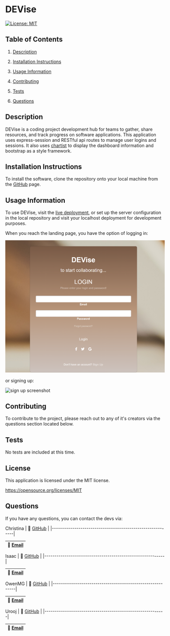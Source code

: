 
  # DEVise
  [![License: MIT](https://img.shields.io/badge/License-MIT-yellow.svg)](https://opensource.org/licenses/MIT)

  ## Table of Contents

  1. [Description](#description)

  2. [Installation Instructions](#installation-instructions)

  3. [Usage Information](#usage-information)

  4. [Contributing](#contributing)

  5. [Tests](#tests)

  6. [Questions](#questions)

  ## Description

  DEVise is a coding project development hub for teams to gather, share resources, and track progress on software applications. This application uses express-session and RESTful api routes to manage user logins and sessions. It also uses [chartist](https://gionkunz.github.io/chartist-js/) to display the dashboard information and bootstrap as a style framework.

  ## Installation Instructions

  To install the software, clone the repository onto your local machine from the [GitHub](https://github.com/OwenMG/DEVise) page.

  ## Usage Information

  To use DEVise, visit the [live deployment](https://devisehub.herokuapp.com/), or set up the server configuration in the local repository and visit your localhost deployment for development purposes.

  When you reach the landing page, you have the option of logging in:

![login screenshot](/assets/images/devise_login.png)

  or signing up:

  ![sign up screenshot](/assets/images/devise_signup.png)


  ## Contributing

  To contribute to the project, please reach out to any of it's creators via the questions section located below.

  ## Tests

 No tests are included at this time.

  
  ## License 

  This application is licensed under the MIT license.

  https://opensource.org/licenses/MIT

  

  ## Questions

  If you have any questions, you can contact the devs via:

  Christina
  | :memo:  [GitHub](https://github.com/ChannellNumber5)   |
  |-----------------------------------------------------------|

  | :memo:  [Email](mailto:xsnachannell@gmail.com)                  |
  |-----------------------------------------------------------|
  
  Isaac
  | :memo:  [GitHub](https://github.com/ILuton)   |
  |-----------------------------------------------------------|

  | :memo:  [Email](mailto:isaacdluton@gmail.com)                  |
  |-----------------------------------------------------------|

  OwenMG
  | :memo:  [GitHub](https://github.com/OwenMG)   |
  |-----------------------------------------------------------|

  | :memo:  [Email](mailto:omgwebdev@gmail.com)                  |
  |-----------------------------------------------------------|

Urooj
| :memo:  [GitHub](https://github.com/thelittleone1)   |
  |-----------------------------------------------------------|

  | :memo:  [Email](mailto:qurooj0226@gmail.com)                  |
  |-----------------------------------------------------------|